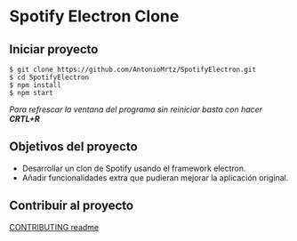 # Spotify Electron Clone

## Iniciar proyecto

```
$ git clone https://github.com/AntonioMrtz/SpotifyElectron.git
$ cd SpotifyElectron
$ npm install
$ npm start
```

*Para refrescar la ventana del programa sin reiniciar basta con hacer **CRTL+R***

## Objetivos del proyecto

* Desarrollar un clon de Spotify usando el framework
electron.
* Añadir funcionalidades extra que pudieran mejorar la aplicación original.

## Contribuir al proyecto

[CONTRIBUTING readme](https://github.com/AntonioMrtz/SpotifyElectron/blob/master/CONTRIBUTING.md)

